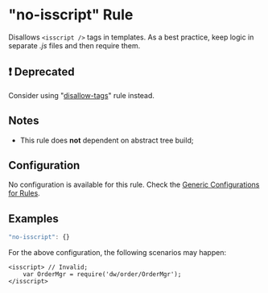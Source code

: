# "no-isscript" Rule

Disallows `<isscript />` tags in templates. As a best practice, keep logic in separate _.js_ files and then require them.

## :exclamation: Deprecated
Consider using "[disallow-tags][disallow-tags]" rule instead.

## Notes

- This rule does **not** dependent on abstract tree build;

## Configuration

No configuration is available for this rule. Check the [Generic Configurations for Rules][generic-config].

## Examples

```js
"no-isscript": {}
```

For the above configuration, the following scenarios may happen:

```
<isscript> // Invalid;
    var OrderMgr = require('dw/order/OrderMgr');
</isscript>
```

[generic-config]: <../generic-rule-config.md>
[disallow-tags]: <./disallow-tags.md>
